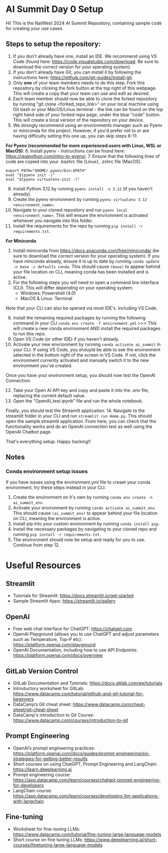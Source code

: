 # AI Summit Day 0 Setup
Hi! This is the NatWest 2024 AI Summit Repository, containing sample code for creating your use cases.

## Steps to setup the repository:
1. If you don't already have one, install an IDE. We recommend using VS Code (found here: https://code.visualstudio.com/download. Be sure to download the correct version for your operating system).
2. If you don't already have Git, you can install it by following the instructions here: https://github.com/git-guides/install-git. 
3. Only **one** of your team members needs to do this step. Fork this repository by clicking the fork button at the top right of this webpage. This will create a copy that your team can use and edit as desired.
4. Each team member should now be able to clone the forked repository by running "git clone <forked_repo_link>" on your local machine using Git bash or your MacOS/Linux terminal - the link can be found on the top right hand side of your forked repo page, under the blue "code" button. This will create a local version of the repository on your device. 
5. We strongly recommend using an environments manager such as Pyenv or miniconda for the project. However, if you'd prefer not to or are having difficulty setting this one up, you can skip steps 6-11:

**For Pyenv (recommended for more experienced users with Linux, WSL or MacOS)**:
6. Install pyenv - instructions can be found here: https://realpython.com/intro-to-pyenv/.
7. Ensure that the following lines of code are copied into your .bashrc file (Linux), .zshrc file (MacOS). 
```
export PATH="$HOME/.pyenv/bin:$PATH"
eval "$(pyenv init -)"
eval "$(pyenv virtualenv-init -)"
```
8. Install Python 3.12 by running `pyenv install -v 3.12` (if you haven't already).
9. Create the pyenv environment by running `pyenv virtualenv 3.12 <environment_name>`.
10. Navigate to your cloned repository and run `pyenv local <environment_name>`. This will ensure the environment is activated whenever you navigate into this folder.
11. Install the requirements for the repo by running `pip install -r requirements.txt`. 

**For Miniconda**
1. Install miniconda from https://docs.anaconda.com/free/miniconda/ (be sure to download the correct version for your operating system). If you have minconda already, ensure it is up to date by running `conda update -n base -c defaults conda`. This should cause `(base)` to appear behind your file location on CLI, meaning conda has been installed and is active.
2. For the following steps you will need to open a command line interface (CLI). This will differ depending on your operating system:
   * Windows: Powershell (4.0)
   * MacOS & Linux: Terminal

Note that your CLI can also be opened via most IDE's. including VS Code.

8. Install the remaining required packages by running the following command in your CLI `conda env create -f environment.yml` >>> This will create a new conda environment AND install the required packages to run this repo.
9. Open VS Code (or other IDE) if you haven't already.
10. Activate your new envrionment by running `conda activate ai_summit` in your CLI. If using VS Code, you shouyld be able to see the environment selected in the bottom right of the screen in VS Code. If not, click the environment currently activated and manually switch it to the new environment you've created.

Once you have your environment setup, you should now test the OpenAI Connection:

12. Take your Open AI API key and copy and paste it into the .env file, replacing the current default value.
13. Open the "OpenAI_test.ipynb" file and run the whole notebook. 

Finally, you should test the Streamlit application:
14. Navigate to the streamlit folder in your CLI and run `streamlit run Home.py`. This should open the sample streamlit application. From here, you can check that the functionality works and do an OpenAI connection test as well using the OpenAI Chatbot page.

That's everything setup. Happy hacking!!

## Notes
### Conda environment setup issues
If you have issues using the environment.yml file to creaet your conda environment, try these steps instead in your CLI:

1. Create the environment on it's own by running `conda env create -n ai_summit_env`.
2. Activate your environment by running `conda activate ai_summit_env`. This should cause `(ai_summit_env)` to appear behind your file location on CLI, meaning the environment is active.
3. Install pip into your custom environment by running `conda install pip`.
4. Install the necessary packages by navigating to your cloned repo and running `pip install -r requirements.txt`. 
5. The environment should now be setup and ready for you to use. Continue from step 12.


# Useful Resources

## Streamlit
* Tutorials for Streamlit: https://docs.streamlit.io/get-started 
* Sample Streamlit Apps: https://streamlit.io/gallery 

## OpenAI
* Free web chat interface for ChatGPT: https://chatgpt.com
* OpenAI Playground (allows you to use ChatGPT and adjust parameters such as Temperature, Top-P etc): https://platform.openai.com/playground
* OpenAI Documentation, including how to use API Endpoints: https://platform.openai.com/docs/overview

## GitLab Version Control
* GitLab Documentation and Tutorials: https://docs.gitlab.com/ee/tutorials
* Introductory worksheet for GitLab: https://www.datacamp.com/tutorial/github-and-git-tutorial-for-beginners
* DataCamp’s Git cheat sheet: https://www.datacamp.com/cheat-sheet/git-cheat-sheet
* DataCamp's introduction to Git Course: https://www.datacamp.com/courses/introduction-to-git

## Prompt Engineering
* OpenAI’s prompt engineering practices: https://platform.openai.com/docs/guides/prompt-engineering/six-strategies-for-getting-better-results
* Short courses on using ChatGPT, Prompt Engineering and LangChain: https://learn.deeplearning.ai
* Prompt engineering course: https://app.datacamp.com/learn/courses/chatgpt-prompt-engineering-for-developers
* LangChain course: https://app.datacamp.com/learn/courses/developing-llm-applications-with-langchain

## Fine-tuning
* Worksheet for fine-tuning LLMs: https://www.datacamp.com/tutorial/fine-tuning-large-language-models
* Short course on fine tuning LLMs: https://www.deeplearning.ai/short-courses/finetuning-large-language-models

